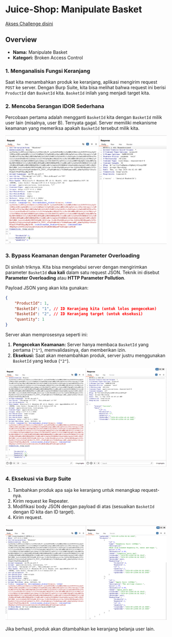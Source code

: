# Juice-Shop: Manipulate Basket

[Akses Challenge disini](https://juice-shop.herokuapp.com/#/score-board?categories=Broken%20Access%20Control)

## Overview
- **Nama:** Manipulate Basket
- **Kategori:** Broken Access Control

### 1. Menganalisis Fungsi Keranjang
Saat kita menambahkan produk ke keranjang, aplikasi mengirim request `POST` ke server. Dengan Burp Suite, kita bisa melihat bahwa request ini berisi `ProductId` dan `BasketId` kita. `BasketId` inilah yang menjadi target kita.

### 2. Mencoba Serangan IDOR Sederhana
Percobaan pertama adalah mengganti `BasketId` kita dengan `BasketId` milik user lain (misalnya, user B). Ternyata gagal. Server memiliki mekanisme keamanan yang memeriksa apakah `BasketId` tersebut milik kita.

![Image 1](https://github.com/bielnzar/Kelas-KWA-2025/blob/main/week3-broken-access-control/kelas/images/manipulate/1.png)

### 3. Bypass Keamanan dengan Parameter Overloading
Di sinilah triknya. Kita bisa mengelabui server dengan mengirimkan parameter `BasketId` **dua kali** dalam satu request JSON. Teknik ini disebut **Parameter Overloading** atau **HTTP Parameter Pollution**.

Payload JSON yang akan kita gunakan:
```json
{
    "ProductId": 1,
    "BasketId": "1", // ID Keranjang kita (untuk lolos pengecekan)
    "BasketId": "2", // ID Keranjang target (untuk eksekusi)
    "quantity": 1
}
```
Server akan memprosesnya seperti ini:
1.  **Pengecekan Keamanan:** Server hanya membaca `BasketId` yang pertama (`"1"`), memvalidasinya, dan memberikan izin.
2.  **Eksekusi:** Saat akan menambahkan produk, server justru menggunakan `BasketId` yang kedua (`"2"`).

![Image 2](https://github.com/bielnzar/Kelas-KWA-2025/blob/main/week3-broken-access-control/kelas/images/manipulate/2.png)

### 4. Eksekusi via Burp Suite
1. Tambahkan produk apa saja ke keranjang untuk menangkap request-nya.
2. Kirim request ke Repeater.
3. Modifikasi body JSON dengan payload di atas (sesuaikan `BasketId` dengan ID kita dan ID target).
4. Kirim request.

![Image 3](https://github.com/bielnzar/Kelas-KWA-2025/blob/main/week3-broken-access-control/kelas/images/manipulate/3.png)

Jika berhasil, produk akan ditambahkan ke keranjang belanja user lain.
